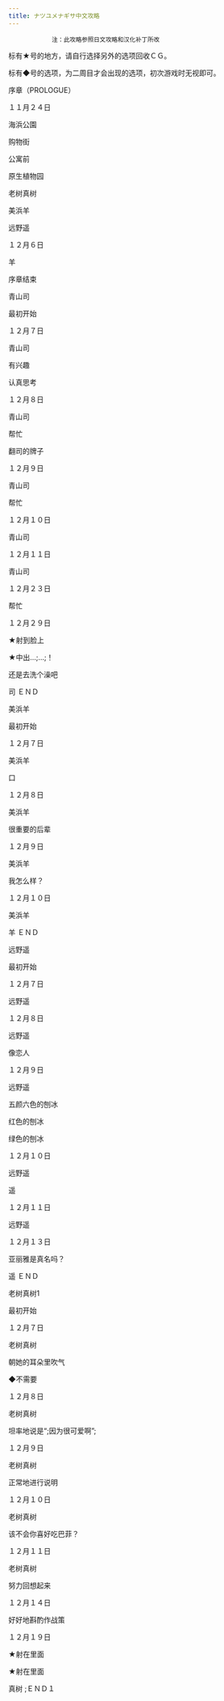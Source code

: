 ```yaml
---
title: ナツユメナギサ中文攻略
---
```


                注：此攻略参照日文攻略和汉化补丁所改

标有★号的地方，请自行选择另外的选项回收ＣＧ。

标有◆号的选项，为二周目才会出现的选项，初次游戏时无视即可。



序章（PROLOGUE）



１１月２４日

海浜公園

购物街

公寓前

原生植物园

老树真树



美浜羊

远野遥

１２月６日

羊



序章结束



青山司



最初开始



１２月７日

青山司

有兴趣

认真思考

１２月８日

青山司

帮忙

翻司的牌子

１２月９日

青山司

帮忙

１２月１０日

青山司

１２月１１日

青山司

１２月２３日

帮忙

１２月２９日

★射到脸上

★中出…;…;！

还是去洗个澡吧



司 ＥＮＤ



美浜羊



最初开始



１２月７日

美浜羊

口

１２月８日

美浜羊

很重要的后辈

１２月９日

美浜羊

我怎么样？

１２月１０日

美浜羊



羊 ＥＮＤ



远野遥



最初开始



１２月７日

远野遥

１２月８日

远野遥

像恋人

１２月９日

远野遥

五颜六色的刨冰

红色的刨冰

绿色的刨冰

１２月１０日

远野遥

遥

１２月１１日

远野遥

１２月１３日

亚丽雅是真名吗？



遥 ＥＮＤ



老树真树1



最初开始



１２月７日

老树真树

朝她的耳朵里吹气

◆不需要

１２月８日

老树真树

坦率地说是“;因为很可爱啊”;

１２月９日

老树真树

正常地进行说明

１２月１０日

老树真树

该不会你喜好吃巴菲？

１２月１１日

老树真树

努力回想起来

１２月１４日

好好地斟酌作战策

１２月１９日

★射在里面

★射在里面



真树  ;ＥＮＤ１




              
